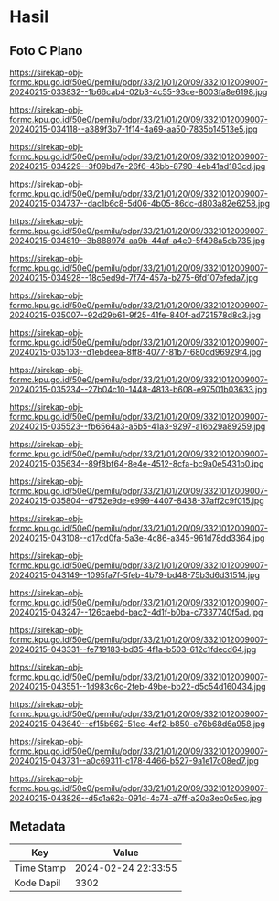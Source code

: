 # Hasil

## Foto C Plano

https://sirekap-obj-formc.kpu.go.id/50e0/pemilu/pdpr/33/21/01/20/09/3321012009007-20240215-033832--1b66cab4-02b3-4c55-93ce-8003fa8e6198.jpg

https://sirekap-obj-formc.kpu.go.id/50e0/pemilu/pdpr/33/21/01/20/09/3321012009007-20240215-034118--a389f3b7-1f14-4a69-aa50-7835b14513e5.jpg

https://sirekap-obj-formc.kpu.go.id/50e0/pemilu/pdpr/33/21/01/20/09/3321012009007-20240215-034229--3f09bd7e-26f6-46bb-8790-4eb41ad183cd.jpg

https://sirekap-obj-formc.kpu.go.id/50e0/pemilu/pdpr/33/21/01/20/09/3321012009007-20240215-034737--dac1b6c8-5d06-4b05-86dc-d803a82e6258.jpg

https://sirekap-obj-formc.kpu.go.id/50e0/pemilu/pdpr/33/21/01/20/09/3321012009007-20240215-034819--3b88897d-aa9b-44af-a4e0-5f498a5db735.jpg

https://sirekap-obj-formc.kpu.go.id/50e0/pemilu/pdpr/33/21/01/20/09/3321012009007-20240215-034928--18c5ed9d-7f74-457a-b275-6fd107efeda7.jpg

https://sirekap-obj-formc.kpu.go.id/50e0/pemilu/pdpr/33/21/01/20/09/3321012009007-20240215-035007--92d29b61-9f25-41fe-840f-ad721578d8c3.jpg

https://sirekap-obj-formc.kpu.go.id/50e0/pemilu/pdpr/33/21/01/20/09/3321012009007-20240215-035103--d1ebdeea-8ff8-4077-81b7-680dd96929f4.jpg

https://sirekap-obj-formc.kpu.go.id/50e0/pemilu/pdpr/33/21/01/20/09/3321012009007-20240215-035234--27b04c10-1448-4813-b608-e97501b03633.jpg

https://sirekap-obj-formc.kpu.go.id/50e0/pemilu/pdpr/33/21/01/20/09/3321012009007-20240215-035523--fb6564a3-a5b5-41a3-9297-a16b29a89259.jpg

https://sirekap-obj-formc.kpu.go.id/50e0/pemilu/pdpr/33/21/01/20/09/3321012009007-20240215-035634--89f8bf64-8e4e-4512-8cfa-bc9a0e5431b0.jpg

https://sirekap-obj-formc.kpu.go.id/50e0/pemilu/pdpr/33/21/01/20/09/3321012009007-20240215-035804--d752e9de-e999-4407-8438-37aff2c9f015.jpg

https://sirekap-obj-formc.kpu.go.id/50e0/pemilu/pdpr/33/21/01/20/09/3321012009007-20240215-043108--d17cd0fa-5a3e-4c86-a345-961d78dd3364.jpg

https://sirekap-obj-formc.kpu.go.id/50e0/pemilu/pdpr/33/21/01/20/09/3321012009007-20240215-043149--1095fa7f-5feb-4b79-bd48-75b3d6d31514.jpg

https://sirekap-obj-formc.kpu.go.id/50e0/pemilu/pdpr/33/21/01/20/09/3321012009007-20240215-043247--126caebd-bac2-4d1f-b0ba-c7337740f5ad.jpg

https://sirekap-obj-formc.kpu.go.id/50e0/pemilu/pdpr/33/21/01/20/09/3321012009007-20240215-043331--fe719183-bd35-4f1a-b503-612c1fdecd64.jpg

https://sirekap-obj-formc.kpu.go.id/50e0/pemilu/pdpr/33/21/01/20/09/3321012009007-20240215-043551--1d983c6c-2feb-49be-bb22-d5c54d160434.jpg

https://sirekap-obj-formc.kpu.go.id/50e0/pemilu/pdpr/33/21/01/20/09/3321012009007-20240215-043649--cf15b662-51ec-4ef2-b850-e76b68d6a958.jpg

https://sirekap-obj-formc.kpu.go.id/50e0/pemilu/pdpr/33/21/01/20/09/3321012009007-20240215-043731--a0c69311-c178-4466-b527-9a1e17c08ed7.jpg

https://sirekap-obj-formc.kpu.go.id/50e0/pemilu/pdpr/33/21/01/20/09/3321012009007-20240215-043826--d5c1a62a-091d-4c74-a7ff-a20a3ec0c5ec.jpg


## Metadata

| Key        | Value               |
| ---------- | ------------------- |
| Time Stamp | 2024-02-24 22:33:55 |
| Kode Dapil | 3302                |



